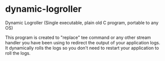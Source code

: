 # dynamic-logroller

Dynamic Logroller (Single executable, plain old C program, portable to any OS)

  This program is created to "replace" tee command or any other stream handler you have been using to redirect the output   of your application logs. It dynamically rolls the logs so you don't need to restart your application to roll the logs.
